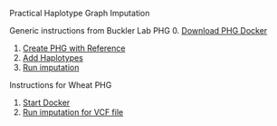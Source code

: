 Practical Haplotype Graph Imputation

Generic instructions from Buckler Lab PHG
0. [Download PHG Docker](https://bitbucket.org/bucklerlab/practicalhaplotypegraph/wiki/UserInstructions/CreatePHG_step0_main.md)
1. [Create PHG with Reference](https://bitbucket.org/bucklerlab/practicalhaplotypegraph/wiki/UserInstructions/CreatePHG_step1-2_main.md)
2. [Add Haplotypes](https://bitbucket.org/bucklerlab/practicalhaplotypegraph/wiki/UserInstructions/CreatePHG_step1-2_main.md)
3. [Run imputation](https://bitbucket.org/bucklerlab/practicalhaplotypegraph/wiki/UserInstructions/ImputeWithPHG_main.md)

Instructions for Wheat PHG
1. [Start Docker](https://github.com/TriticeaeToolbox/PHGv2/blob/main/imputation/start-docker.sh)
2. [Run imputation for VCF file](https://github.com/TriticeaeToolbox/PHGv2/blob/main/imputation/run-imputation.sh)
